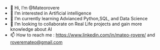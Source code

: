 - 👋 Hi, I’m @Mateorovere
- 👀 I’m interested in Artificial intelligence
- 🌱 I’m currently learning Advianced Python,SQL, and Data Science
- 💞️ I’m looking to collaborate on Real Life projects and gain more knowledge about AI
- 📫 How to reach me : https://www.linkedin.com/in/mateo-rovere/ and roveremateo@gmail.com

<!---
Mateorovere/Mateorovere is a ✨ special ✨ repository because its `README.md` (this file) appears on your GitHub profile.
You can click the Preview link to take a look at your changes.
--->

